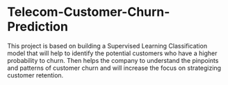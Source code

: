 # Telecom-Customer-Churn-Prediction
This project is based on building a Supervised Learning Classification model that will help to identify the potential customers who have a higher probability to churn. Then helps the company to understand the pinpoints and patterns of customer churn and will increase the focus on strategizing customer retention.
